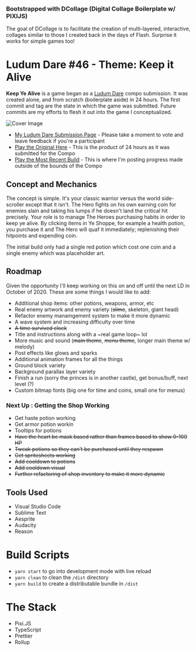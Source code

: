 ### Bootstrapped with DCollage (Digital Collage Boilerplate w/ PIXIJS)

The goal of DCollage is to facilitate the creation of multi-layered, interactive, collages similar to those I created back in the days of Flash. Surprise it works for simple games too!

# Ludum Dare #46 - Theme: Keep it Alive

**Keep Ye Alive** is a game began as a [Ludum Dare](https://ldjam.com/events/ludum-dare/46) compo submission. It was created alone, and from scratch (boilerplate aside) in 24 hours. The first commit and tag are the state in which the game was submitted. Future commits are my efforts to flesh it out into the game I conceptualized.

![Cover Image](https://jrvisuals.com/games/ld46-latest/github-images/keepyealivecover.jpg)

- [My Ludum Dare Submission Page](https://ldjam.com/events/ludum-dare/46/keep-ye-alive) - Please take a moment to vote and leave feedback if you're a participant
- [Play the Original Here](https://www.jrvisuals.com/games/ld46/) - This is the product of 24 hours as it was submitted for the Compo
- [Play the Most Recent Build](https://www.jrvisuals.com/games/ld46-latest/) - This is where I'm posting progress made outside of the bounds of the Compo

## Concept and Mechanics

The concept is simple. It's your classic warrior versus the world side-scroller except that it isn't. The Hero fights on his own earning coin for enemies slain and taking his lumps if he doesn't land the critical hit precisely. Your role is to manage The Heroes purchasing habits in order to keep ye alive. By clicking items in Ye Shoppe, for example a health potion, you purchase it and The Hero will quaf it immediately; replenishing their hitpoints and expending coin.

The initial build only had a single red potion which cost one coin and a single enemy which was placeholder art.

## Roadmap

Given the opportunity I'll keep working on this on and off until the next LD in October of 2020. These are some things I would like to add:

- Additional shop items: other potions, weapons, armor, etc
- Real enemy artwork and enemy variety (~~slime~~, skeleton, giant head)
- Refactor enemy manamgement system to make it more dynamic
- A wave system and increasing difficulty over time
- ~~A time survived clock~~
- Title and instructions along with a ~real game loop~ lol
- More music and sound (~~main theme~~, ~~menu theme~~, longer main theme w/ melody)
- Post effects like glows and sparks
- Additional animation frames for all the things
- Ground block variety
- Background parallax layer variety
- Finish a run (sorry the princes is in another castle), get bonus/buff, next level (?)
- Custom bitmap fonts (big one for time and coins, small one for menus)

### Next Up : Getting the Shop Working

- Get haste potion working
- Get armor potion workin
- Tooltips for potions
- ~~Have the heart be mask based rather than frames based to show 0-100 HP~~
- ~~Tweak potions so they can't be purchased until they respawn~~
- ~~Get spritesheets working~~
- ~~Add cooldown to potions~~
- ~~Add cooldown visual~~
- ~~Further refactoring of shop inventory to make it more dynamic~~

## Tools Used

- Visual Studio Code
- Sublime Text
- Aesprite
- Audacity
- Reason

# Build Scripts

- `yarn start` to go into development mode with live reload
- `yarn clean` to clean the `/dist` directory
- `yarn build` to create a distributable bundle in `/dist`

# The Stack

- Pixi.JS
- TypeScript
- Prettier
- Rollup
